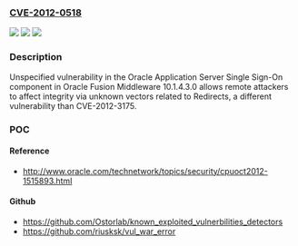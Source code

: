 ### [CVE-2012-0518](https://cve.mitre.org/cgi-bin/cvename.cgi?name=CVE-2012-0518)
![](https://img.shields.io/static/v1?label=Product&message=n%2Fa&color=blue)
![](https://img.shields.io/static/v1?label=Version&message=n%2Fa&color=blue)
![](https://img.shields.io/static/v1?label=Vulnerability&message=n%2Fa&color=brighgreen)

### Description

Unspecified vulnerability in the Oracle Application Server Single Sign-On component in Oracle Fusion Middleware 10.1.4.3.0 allows remote attackers to affect integrity via unknown vectors related to Redirects, a different vulnerability than CVE-2012-3175.

### POC

#### Reference
- http://www.oracle.com/technetwork/topics/security/cpuoct2012-1515893.html

#### Github
- https://github.com/Ostorlab/known_exploited_vulnerbilities_detectors
- https://github.com/riusksk/vul_war_error

